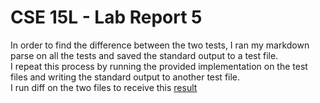 # CSE 15L - Lab Report 5
In order to find the difference between the two tests, I ran my markdown parse on all the tests and saved the standard output to a test file.  
I repeat this process by running the provided implementation on the test files and writing the standard output to another test file.  
I run diff on the two files to receive this [result](/lab5-assets/diff.md)  
